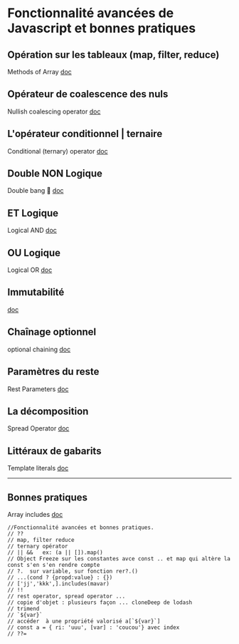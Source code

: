 # Fonctionnalité avancées de Javascript et bonnes pratiques

## Opération sur les tableaux (map, filter, reduce)
Methods of Array
[doc](https://developer.mozilla.org/en-US/docs/Web/JavaScript/Reference/Global_Objects/Array)

## Opérateur de coalescence des nuls 
Nullish coalescing operator
[doc](https://developer.mozilla.org/en-US/docs/Web/JavaScript/Reference/Operators/Nullish_coalescing_operator)

## L'opérateur conditionnel | ternaire 
Conditional (ternary) operator
[doc](https://developer.mozilla.org/en-us/docs/Web/JavaScript/Reference/Operators/Conditional_Operator)

## Double NON Logique
Double bang :gun: 
[doc](https://developer.mozilla.org/en-US/docs/Web/JavaScript/Reference/Operators/Logical_NOT#double_not_!!)

## ET Logique 
Logical AND
[doc](https://developer.mozilla.org/en-US/docs/Web/JavaScript/Reference/Operators/Logical_AND)

## OU Logique
Logical OR
[doc](https://developer.mozilla.org/en-US/docs/Web/JavaScript/Reference/Operators/Logical_OR)
 
## Immutabilité
[doc](https://developer.mozilla.org/en-US/docs/Web/JavaScript/Reference/Global_Objects/Object/freeze)

## Chaînage optionnel 
optional chaining
[doc](https://developer.mozilla.org/en-US/docs/Web/JavaScript/Reference/Operators/Optional_chaining)

## Paramètres du reste
Rest Parameters
[doc](https://developer.mozilla.org/en-US/docs/Web/JavaScript/Reference/Functions/rest_parameters)

## La décomposition 
Spread Operator 
[doc](https://developer.mozilla.org/en-US/docs/Web/JavaScript/Reference/Operators/Spread_syntax)

## Littéraux de gabarits
Template literals
[doc](https://developer.mozilla.org/en-US/docs/Web/JavaScript/Reference/Template_literals)

___

## Bonnes pratiques
Array includes [doc](https://developer.mozilla.org/en-US/docs/Web/JavaScript/Reference/Global_Objects/Array/includes)

```
//Fonctionnalité avancées et bonnes pratiques. 
// ??
// map, filter reduce  
// ternary opérator
// || &&   ex: (a || []).map()
// Object Freeze sur les constantes avce const .. et map qui altère la const s'en s'en rendre compte
// ?.  sur variable, sur fonction rer?.()
// ...(cond ? {propd:value} : {})
// ['jj','kkk',].includes(mavar)
// !! 
// rest operator, spread operator ...  
// copie d'objet : plusieurs façon ... cloneDeep de lodash
// trimend 
// `${var}`
// accéder  à une propriété valorisé a[`${var}`]
// const a = { ri: 'uuu', [var] : 'coucou'} avec index 
// ??=
